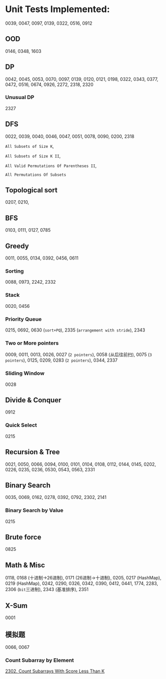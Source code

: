 # Unit Tests Implemented:

0039, 0047, 0097, 0139, 0322, 0516, 0912


## OOD
0146, 0348, 1603

## DP
0042, 0045, 0053, 0070, 0097, 0139, 0120, 0121, 0198, 0322, 0343, 0377, 0472, 0516, 0674, 0926, 2272, 2318, 2320

### Unusual DP
2327

## DFS
0022, 0039, 0040, 0046, 0047, 0051, 0078, 0090, 0200, 2318

`All Subsets of Size K`, 

`All Subsets of Size K II`, 

`All Valid Permutations Of Parentheses II`, 

`All Permutations Of Subsets`

## Topological sort
0207, 0210,

## BFS
0103, 0111, 0127, 0785

## Greedy
0011, 0055, 0134, 0392, 0456, 0611

### Sorting
0088, 0973, 2242, 2332

### Stack
0020, 0456

### Priority Queue
0215, 0692, 0630 (`sort+PQ`), 2335 (`arrangement with stride`), 2343

### Two or More pointers
0009, 0011, 0013, 0026, 0027 (`2 pointers`), 0058 (从后往前扫), 0075 (`3 pointers`), 0125, 0209, 0283 (`2 pointers`), 0344, 2337

### Sliding Window
0028

## Divide & Conquer
0912

### Quick Select
0215

## Recursion & Tree
0021, 0050, 0066, 0094, 0100, 0101, 0104, 0108, 0112, 0144, 0145, 0202, 0226, 0235, 0236, 0530, 0543, 0563, 2331

## Binary Search
0035, 0069, 0162, 0278, 0392, 0792, 2302, 2141

### Binary Search by Value
0215

## Brute force
0825

## Math & Misc
0118, 0168 (十进制->26进制), 0171 (26进制->十进制), 0205, 0217 (HashMap), 0219 (HashMap), 0242, 0290, 0326, 0342, 0390, 0412, 0441, 1774, 2283, 2306 (`bit`三进制), 2343 (基准排序), 2351


## X-Sum
0001

## 模拟题
0066, 0067

### Count Subarray by Element
[2302. Count Subarrays With Score Less Than K](https://leetcode.com/problems/count-subarrays-with-score-less-than-k/submissions/)
